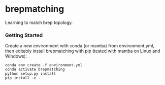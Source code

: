 # brepmatching
Learning to match brep topology.

### Getting Started

Create a new environment with conda (or mamba) from environment.yml, then
editably install brepmatching with pip (tested with mamba on Linux and
Windows):

```
conda env create -f environment.yml
conda activate brepmatching
python setup.py install
pip install -e .
```

